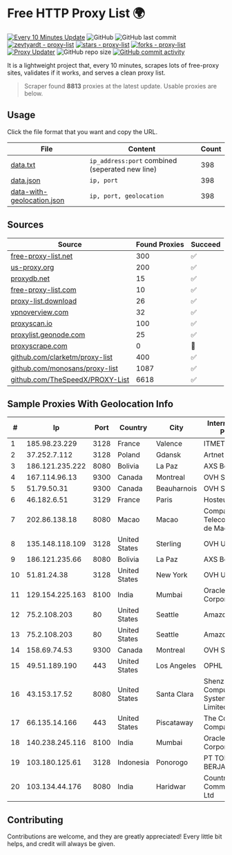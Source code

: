 
# Free HTTP Proxy List 🌍

[![Every 10 Minutes Update](https://github.com/mertguvencli/http-proxy-list/actions/workflows/main.yml/badge.svg?branch=main)](https://github.com/mertguvencli/http-proxy-list/actions/workflows/main.yml)
![GitHub](https://img.shields.io/github/license/mertguvencli/http-proxy-list)
![GitHub last commit](https://img.shields.io/github/last-commit/mertguvencli/http-proxy-list)
[![zevtyardt - proxy-list](https://img.shields.io/static/v1?label=zevtyardt&message=proxy-list&color=blue&logo=github)](https://github.com/zevtyardt/proxy-list "Go to GitHub repo")
[![stars - proxy-list](https://img.shields.io/github/stars/zevtyardt/proxy-list?style=social)](https://github.com/zevtyardt/proxy-list)
[![forks - proxy-list](https://img.shields.io/github/forks/zevtyardt/proxy-list?style=social)](https://github.com/zevtyardt/proxy-list)
[![Proxy Updater](https://github.com/zevtyardt/proxy-list/workflows/Proxy%20Updater/badge.svg)](https://github.com/zevtyardt/proxy-list/actions?query=workflow:"Proxy+Updater")
![GitHub repo size](https://img.shields.io/github/repo-size/zevtyardt/proxy-list)
[![GitHub commit activity](https://img.shields.io/github/commit-activity/m/zevtyardt/proxy-list?logo=commits)](https://github.com/zevtyardt/proxy-list/commits/main)

It is a lightweight project that, every 10 minutes, scrapes lots of free-proxy sites, validates if it works, and serves a clean proxy list.

> Scraper found **8813** proxies at the latest update. Usable proxies are below.

## Usage

Click the file format that you want and copy the URL.

|File|Content|Count|
|----|-------|-----|
|[data.txt](https://raw.githubusercontent.com/mertguvencli/http-proxy-list/main/proxy-list/data.txt)|`ip_address:port` combined (seperated new line)|398|
|[data.json](https://raw.githubusercontent.com/mertguvencli/http-proxy-list/main/proxy-list/data.json)|`ip, port`|398|
|[data-with-geolocation.json](https://raw.githubusercontent.com/mertguvencli/http-proxy-list/main/proxy-list/data-with-geolocation.json)|`ip, port, geolocation`|398|

## Sources

|Source|Found Proxies|Succeed|
|------|-------------|-------|
|[free-proxy-list.net](https://free-proxy-list.net)|300|✅|
|[us-proxy.org](https://www.us-proxy.org)|200|✅|
|[proxydb.net](http://proxydb.net)|15|✅|
|[free-proxy-list.com](https://free-proxy-list.com/?page=&port=&type%5B%5D=http&type%5B%5D=https&up_time=0&search=Search)|10|✅|
|[proxy-list.download](https://www.proxy-list.download/HTTP)|26|✅|
|[vpnoverview.com](https://vpnoverview.com/privacy/anonymous-browsing/free-proxy-servers)|32|✅|
|[proxyscan.io](https://www.proxyscan.io)|100|✅|
|[proxylist.geonode.com](https://proxylist.geonode.com/api/proxy-list?limit=300&page=1&sort_by=lastChecked&sort_type=desc&protocols=http,https)|25|✅|
|[proxyscrape.com](https://api.proxyscrape.com/v2/?request=displayproxies&protocol=http&timeout=10000&country=all&ssl=all&anonymity=all)|0|🚫|
|[github.com/clarketm/proxy-list](https://raw.githubusercontent.com/clarketm/proxy-list/master/proxy-list-raw.txt)|400|✅|
|[github.com/monosans/proxy-list](https://raw.githubusercontent.com/monosans/proxy-list/main/proxies/http.txt)|1087|✅|
|[github.com/TheSpeedX/PROXY-List](https://raw.githubusercontent.com/TheSpeedX/PROXY-List/master/http.txt)|6618|✅|


## Sample Proxies With Geolocation Info

|#|Ip|Port|Country|City|Internet Service Provider|
|-|--|----|-------|----|-------------------------|
|1|185.98.23.229|3128|France|Valence|ITMETRIX|
|2|37.252.7.112|3128|Poland|Gdansk|Artnet Sp. z o.o.|
|3|186.121.235.222|8080|Bolivia|La Paz|AXS Bolivia S. A.|
|4|167.114.96.13|9300|Canada|Montreal|OVH SAS|
|5|51.79.50.31|9300|Canada|Beauharnois|OVH SAS|
|6|46.182.6.51|3129|France|Paris|Hosteur SAS|
|7|202.86.138.18|8080|Macao|Macao|Companhia de Telecomunicacoes de Macau|
|8|135.148.118.109|3128|United States|Sterling|OVH US LLC|
|9|186.121.235.66|8080|Bolivia|La Paz|AXS Bolivia S. A.|
|10|51.81.24.38|3128|United States|New York|OVH US LLC|
|11|129.154.225.163|8100|India|Mumbai|Oracle Corporation|
|12|75.2.108.203|80|United States|Seattle|Amazon.com, Inc.|
|13|75.2.108.203|80|United States|Seattle|Amazon.com, Inc.|
|14|158.69.74.53|9300|Canada|Montreal|OVH SAS|
|15|49.51.189.190|443|United States|Los Angeles|OPHL|
|16|43.153.17.52|8080|United States|Santa Clara|Shenzhen Tencent Computer Systems Company Limited|
|17|66.135.14.166|443|United States|Piscataway|The Constant Company, LLC|
|18|140.238.245.116|8100|India|Mumbai|Oracle Corporation|
|19|103.180.125.61|3128|Indonesia|Ponorogo|PT TOKO MIRING BERJAYA|
|20|103.134.44.176|8080|India|Haridwar|Countrylink Communiction Pvt Ltd|



## Contributing

Contributions are welcome, and they are greatly appreciated! Every
little bit helps, and credit will always be given.

